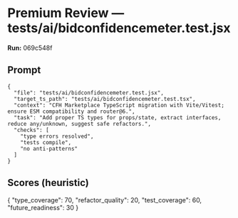 # Premium Review — tests/ai/bidconfidencemeter.test.jsx

**Run:** 069c548f

## Prompt

```
{
  "file": "tests/ai/bidconfidencemeter.test.jsx",
  "target_ts_path": "tests/ai/bidconfidencemeter.test.tsx",
  "context": "CFH Marketplace TypeScript migration with Vite/Vitest; ensure ESM compatibility and router@6.",
  "task": "Add proper TS types for props/state, extract interfaces, reduce any/unknown, suggest safe refactors.",
  "checks": [
    "type errors resolved",
    "tests compile",
    "no anti-patterns"
  ]
}
```

## Scores (heuristic)

{
  "type_coverage": 70,
  "refactor_quality": 20,
  "test_coverage": 60,
  "future_readiness": 30
}
